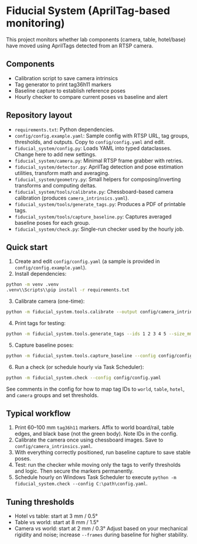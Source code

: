 # Fiducial System (AprilTag-based monitoring)

This project monitors whether lab components (camera, table, hotel/base) have moved using AprilTags detected from an RTSP camera.

## Components
- Calibration script to save camera intrinsics
- Tag generator to print tag36h11 markers
- Baseline capture to establish reference poses
- Hourly checker to compare current poses vs baseline and alert

## Repository layout
- `requirements.txt`: Python dependencies.
- `config/config.example.yaml`: Sample config with RTSP URL, tag groups, thresholds, and outputs. Copy to `config/config.yaml` and edit.
- `fiducial_system/config.py`: Loads YAML into typed dataclasses. Change here to add new settings.
- `fiducial_system/camera.py`: Minimal RTSP frame grabber with retries.
- `fiducial_system/detector.py`: AprilTag detection and pose estimation utilities, transform math and averaging.
- `fiducial_system/geometry.py`: Small helpers for composing/inverting transforms and computing deltas.
- `fiducial_system/tools/calibrate.py`: Chessboard-based camera calibration (produces `camera_intrinsics.yaml`).
- `fiducial_system/tools/generate_tags.py`: Produces a PDF of printable tags.
- `fiducial_system/tools/capture_baseline.py`: Captures averaged baseline poses for each group.
- `fiducial_system/check.py`: Single-run checker used by the hourly job.

## Quick start
1. Create and edit `config/config.yaml` (a sample is provided in `config/config.example.yaml`).
2. Install dependencies:
```bash
python -m venv .venv
.venv\\Scripts\\pip install -r requirements.txt
```
3. Calibrate camera (one-time):
```bash
python -m fiducial_system.tools.calibrate --output config/camera_intrinsics.yaml
```
4. Print tags for testing:
```bash
python -m fiducial_system.tools.generate_tags --ids 1 2 3 4 5 --size_mm 80 --out tags/
```
5. Capture baseline poses:
```bash
python -m fiducial_system.tools.capture_baseline --config config/config.yaml --output config/baseline.yaml
```
6. Run a check (or schedule hourly via Task Scheduler):
```bash
python -m fiducial_system.check --config config/config.yaml
```

See comments in the config for how to map tag IDs to `world`, `table`, `hotel`, and `camera` groups and set thresholds.

## Typical workflow
1. Print 60–100 mm `tag36h11` markers. Affix to world board/rail, table edges, and black base (not the green body). Note IDs in the config.
2. Calibrate the camera once using chessboard images. Save to `config/camera_intrinsics.yaml`.
3. With everything correctly positioned, run baseline capture to save stable poses.
4. Test: run the checker while moving only the tags to verify thresholds and logic. Then secure the markers permanently.
5. Schedule hourly on Windows Task Scheduler to execute `python -m fiducial_system.check --config C:\path\config.yaml`.

## Tuning thresholds
- Hotel vs table: start at 3 mm / 0.5°
- Table vs world: start at 8 mm / 1.5°
- Camera vs world: start at 2 mm / 0.3°
Adjust based on your mechanical rigidity and noise; increase `--frames` during baseline for higher stability.

